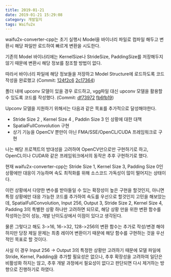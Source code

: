 ```yaml
---
title: 2019-01-21
date: 2019-01-21 15:29:08
category: 개발일지
tags: Waifu2x
---
```


waifu2x-converter-cpp는 초기 실행시 Model을 바이너리 파일로 컴파일 해두고 변환시 해당 파일만 로드하여 빠르게 변환을 시도한다.

기존의 Model 바이너리에는 KernelSize나 StrideSize, PaddingSize를 저장해두지 않기 때문에 변환시 해당 정보를 참조할 방법이 없다.

따라서 바이너리 파일에 해당 정보들을 저장하고 Model Structure에 로드하도록 코드 작성을 완료했고 (Commit: [124f2c6](https://github.com/DeadSix27/waifu2x-converter-cpp/commit/124f2c6b1136b8dce21f2752aa78d14c72d11d89) [2c17364](https://github.com/DeadSix27/waifu2x-converter-cpp/commit/2c17364fa9ad8e0b881a4dae64d7fac0e2e935ae))

폴더 내에 upconv 모델이 있을 경우 로드하고, vgg파일 대신 upconv 모델을 활용할 수 있도록 코드를 작성했다. (Commit: [df73972](https://github.com/DeadSix27/waifu2x-converter-cpp/commit/df73972c0a46f3c58739801092d32e96c2dd507d) [fb6fb19](https://github.com/DeadSix27/waifu2x-converter-cpp/commit/fb6fb19efb81f0b92fb5179b2cacdb121aa87322))

Upconv 모델을 지원하기 위해서는 다음과 같은 목표를 추가적으로 달성해야한다.
- Stride Size 2 , Kernel Size 4 , Paddin Size 3 인 상황에 대한 대책
- SpatialFullConvolution 구현
- 상기 기능을 OpenCV 뿐만이 아닌 FMA/SSE/OpenCL/CUDA 프레임워크로 구현

나는 해당 프로젝트의 방대성을 고려하여 OpenCV만으로만 구현하기로 하고, OpenCL이나 CUDA와 같은 프레임워크에서의 동작은 추후 구현하기로 했다.

현재 waifu2x-converter-cpp는 Stride Size 1, Kernel Size 3, Padding Size 0인 상황에만 대응이 가능하며 속도 최적화를 위해 소스코드 가독성이 많이 떨어지는 상태이다. 


이런 상황에서 다양한 변수를 받아들일 수 있는 확장성이 높은 구현을 할것인지, 아니면 특정 상황에만 대응 가능한 코드를 추가하여 속도를 우선으로 할것인지 고민을 해보았는데, SpatialFullConvolution, Input 256, Output 3, Stride Size 2, Kernel Size 4, Padding 3의 특별한 상황 하나만 고려하면 되므로, 해당 상황 만을 위한 변환 함수를 작성하는것이 성능, 개발 난이도상에서 이점이 있다고 생각된다.

물론 그렇다고 해도 3->16, 16->32, 128->256의 변환 함수는 추가로 작성/변경 해야하지만 당장 제일 문제는 최종 레이어 변환이기 때문에 해당 함수를 구현하는 것을 우선적인 목표로 할 것이다.

사실 이 경우 Input 256 -> Output 3의 특정한 상황만 고려하기 때문에 모델 파일에 Stride, Kernel, Padding을 추가할 필요성은 없으나, 추후 확장성을 고려하여 일단은 비활성화 하지는 않고, 추후 개발 과정에서 필요성이 없다고 판단되면 다시 제거하는 방향으로 진행하기로 하였다.
